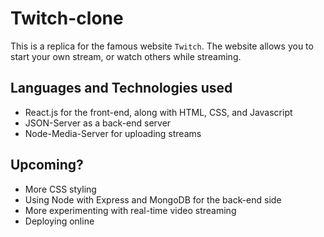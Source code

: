 # Twitch-clone
This is a replica for the famous website `Twitch`. The website allows you to start your own stream, or watch others while streaming.


## Languages and Technologies used
+ React.js for the front-end, along with HTML, CSS, and Javascript
+ JSON-Server as a back-end server
+ Node-Media-Server for uploading streams


## Upcoming?
+ More CSS styling
+ Using Node with Express and MongoDB for the back-end side
+ More experimenting with real-time video streaming
+ Deploying online


